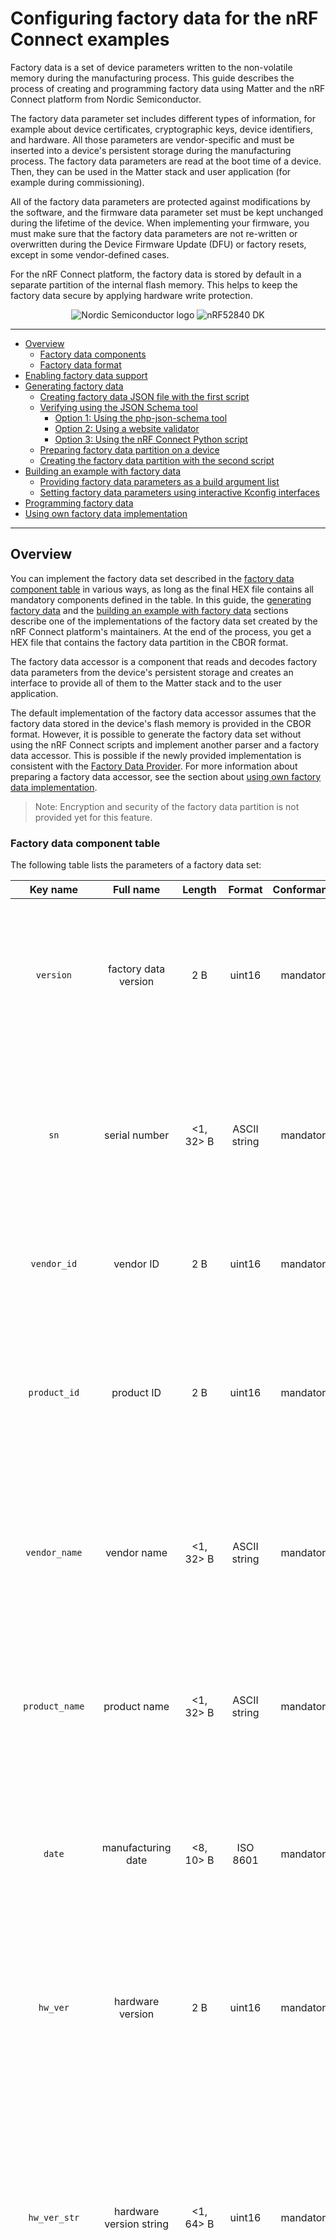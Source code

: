 # Configuring factory data for the nRF Connect examples

Factory data is a set of device parameters written to the non-volatile memory
during the manufacturing process. This guide describes the process of creating
and programming factory data using Matter and the nRF Connect platform from
Nordic Semiconductor.

The factory data parameter set includes different types of information, for
example about device certificates, cryptographic keys, device identifiers, and
hardware. All those parameters are vendor-specific and must be inserted into a
device's persistent storage during the manufacturing process. The factory data
parameters are read at the boot time of a device. Then, they can be used in the
Matter stack and user application (for example during commissioning).

All of the factory data parameters are protected against modifications by the
software, and the firmware data parameter set must be kept unchanged during the
lifetime of the device. When implementing your firmware, you must make sure that
the factory data parameters are not re-written or overwritten during the Device
Firmware Update (DFU) or factory resets, except in some vendor-defined cases.

For the nRF Connect platform, the factory data is stored by default in a
separate partition of the internal flash memory. This helps to keep the factory
data secure by applying hardware write protection.

<p align="center">
  <img src="../../examples/platform/nrfconnect/doc/images/Logo_RGB_H-small.png" alt="Nordic Semiconductor logo"/>
  <img src="../../examples/platform/nrfconnect/doc/images/nRF52840-DK-small.png" alt="nRF52840 DK">
</p>

<hr>

-   [Overview](#overview)
    -   [Factory data components](#factory-data-components)
    -   [Factory data format](#factory-data-format)
-   [Enabling factory data support](#enabling-factory-data-support)
-   [Generating factory data](#generating-factory-data)
    -   [Creating factory data JSON file with the first script](#creating-factory-data-json-file-with-the-first-script)
    -   [Verifying using the JSON Schema tool](#verifying-using-the-json-schema-tool)
        -   [Option 1: Using the php-json-schema tool](#option-1-using-the-php-json-schema-tool)
        -   [Option 2: Using a website validator](#option-2-using-a-website-validator)
        -   [Option 3: Using the nRF Connect Python script](#option-3-using-the-nrf-connect-python-script)
    -   [Preparing factory data partition on a device](#preparing-factory-data-partition-on-a-device)
    -   [Creating the factory data partition with the second script](#creating-the-factory-data-partition-with-the-second-script)
-   [Building an example with factory data](#building-an-example-with-factory-data)
    -   [Providing factory data parameters as a build argument list](#providing-factory-data-parameters-as-a-build-argument-list)
    -   [Setting factory data parameters using interactive Kconfig interfaces](#setting-factory-data-parameters-using-interactive-kconfig-interfaces)
-   [Programming factory data](#programming-factory-data)
-   [Using own factory data implementation](#using-own-factory-data-implementation)

<hr>

<a name="overview"></a>

## Overview

You can implement the factory data set described in the
[factory data component table](#factory-data-component-table) in various ways,
as long as the final HEX file contains all mandatory components defined in the
table. In this guide, the [generating factory data](#generating-factory-data)
and the
[building an example with factory data](#building-an-example-with-factory-data)
sections describe one of the implementations of the factory data set created by
the nRF Connect platform's maintainers. At the end of the process, you get a HEX
file that contains the factory data partition in the CBOR format.

The factory data accessor is a component that reads and decodes factory data
parameters from the device's persistent storage and creates an interface to
provide all of them to the Matter stack and to the user application.

The default implementation of the factory data accessor assumes that the factory
data stored in the device's flash memory is provided in the CBOR format.
However, it is possible to generate the factory data set without using the nRF
Connect scripts and implement another parser and a factory data accessor. This
is possible if the newly provided implementation is consistent with the
[Factory Data Provider](../../src/platform/nrfconnect/FactoryDataProvider.h).
For more information about preparing a factory data accessor, see the section
about
[using own factory data implementation](#using-own-factory-data-implementation).

> Note: Encryption and security of the factory data partition is not provided
> yet for this feature.

### Factory data component table

The following table lists the parameters of a factory data set:

|     Key name      |              Full name               |   Length   |    Format    | Conformance |                                                                                                                                                                                                            Description                                                                                                                                                                                                             |
| :---------------: | :----------------------------------: | :--------: | :----------: | :---------: | :--------------------------------------------------------------------------------------------------------------------------------------------------------------------------------------------------------------------------------------------------------------------------------------------------------------------------------------------------------------------------------------------------------------------------------: |
|     `version`     |         factory data version         |    2 B     |    uint16    |  mandatory  |                                                                                                                                A version of the current factory data set. It cannot be changed by a user and it must be coherent with current version of the Factory Data Provider on device side.                                                                                                                                 |
|       `sn`        |            serial number             | <1, 32> B  | ASCII string |  mandatory  |                                                                                                                                                A serial number parameter defines an unique number of manufactured device. The maximum length of the serial number is 32 characters.                                                                                                                                                |
|    `vendor_id`    |              vendor ID               |    2 B     |    uint16    |  mandatory  |                                                                                                                                                                            A CSA-assigned ID for the organization responsible for producing the device.                                                                                                                                                                            |
|   `product_id`    |              product ID              |    2 B     |    uint16    |  mandatory  |                                                                                                                                       A unique ID assigned by the device vendor to identify the product. It defaults to a CSA-assigned ID that designates a non-production or test product.                                                                                                                                        |
|   `vendor_name`   |             vendor name              | <1, 32> B  | ASCII string |  mandatory  |                                                                                                                                       A human-readable vendor name that provides a simple string containing identification of device's vendor for the application and Matter stack purposes.                                                                                                                                       |
|  `product_name`   |             product name             | <1, 32> B  | ASCII string |  mandatory  |                                                                                                                                      A human-readable product name that provides a simple string containing identification of the product for the application and the Matter stack purposes.                                                                                                                                       |
|      `date`       |          manufacturing date          | <8, 10> B  |   ISO 8601   |  mandatory  |                                                                                                                                               A manufacturing date specifies the date that the device was manufactured. The date format used is ISO 8601, for example `YYYY-MM-DD`.                                                                                                                                                |
|     `hw_ver`      |           hardware version           |    2 B     |    uint16    |  mandatory  |                                                                                                                                  A hardware version number that specifies the version number of the hardware of the device. The value meaning and the versioning scheme is defined by the vendor.                                                                                                                                  |
|   `hw_ver_str`    |       hardware version string        | <1, 64> B  |    uint16    |  mandatory  |                                                                                    A hardware version string parameter that specifies the version of the hardware of the device as a more user-friendly value than that presented by the hardware version integer value. The value meaning and the versioning scheme is defined by the vendor.                                                                                     |
|     `rd_uid`      |     rotating device ID unique ID     | <16, 32> B | byte string  |  mandatory  |                                                                      The unique ID for rotating device ID, which consists of a randomly-generated 128-bit (or longer) octet string. This parameter should be protected against reading or writing over-the-air after initial introduction into the device, and stay fixed during the lifetime of the device.                                                                       |
|    `dac_cert`     | (DAC) Device Attestation Certificate | <1, 602> B | byte string  |  mandatory  |                                                                    The Device Attestation Certificate (DAC) and the corresponding private key are unique to each Matter device. The DAC is used for the Device Attestation process and to perform commissioning into a fabric. The DAC is a DER-encoded X.509v3-compliant certificate, as defined in RFC 5280.                                                                     |
|     `dac_key`     |           DAC private key            |    68 B    | byte string  |  mandatory  |                                                                                                                The private key associated with the Device Attestation Certificate (DAC). This key should be encrypted and maximum security should be guaranteed while generating and providing it to factory data.                                                                                                                 |
|    `pai_cert`     |   Product Attestation Intermediate   | <1, 602> B | byte string  |  mandatory  |                                                                     An intermediate certificate is an X.509 certificate, which has been signed by the root certificate. The last intermediate certificate in a chain is used to sign the leaf (the Matter device) certificate. The PAI is a DER-encoded X.509v3-compliant certificate as defined in RFC 5280.                                                                      |  |
|    `spake2_it`    |      SPAKE2+ iteration counter       |    4 B     |    uint32    |  mandatory  |                                                                                                                                  A SPAKE2+ iteration counter is the amount of PBKDF2 (a key derivation function) interactions in a cryptographic process used during SPAKE2+ Verifier generation.                                                                                                                                  |
|   `spake2_salt`   |             SPAKE2+ salt             | <32, 64> B | byte string  |  mandatory  |                                                                                                 The SPAKE2+ salt is a random piece of data, at least 32 byte long. It is used as an additional input to a one-way function that performs the cryptographic operations. A new salt should be randomly generated for each password.                                                                                                  |
| `spake2_verifier` |           SPAKE2+ verifier           |    97 B    | byte string  |  mandatory  |                                                                                                                                                                        The SPAKE2+ verifier generated using SPAKE2+ salt, iteration counter, and passcode.                                                                                                                                                                         |
|  `discriminator`  |            Discriminator             |    2 B     |    uint16    |  mandatory  |                                                                                                                                                   A 12-bit value matching the field of the same name in the setup code. The discriminator is used during the discovery process.                                                                                                                                                    |
|    `passcode`     |            SPAKE passcode            |    4 B     |    uint32    |  optional   | A pairing passcode is a 27-bit unsigned integer which serves as a proof of possession during the commissioning. Its value must be restricted to the values from `0x0000001` to `0x5F5E0FE` (`00000001` to `99999998` in decimal), excluding the following invalid passcode values: `00000000`, `11111111`, `22222222`, `33333333`, `44444444`, `55555555`, `66666666`, `77777777`, `88888888`, `99999999`, `12345678`, `87654321`. |
|      `user`       |              User data               |  variable  | JSON string  | max 1024 B  |                                                                          The user data is provided in the JSON format. This parameter is optional and depends on user's or manufacturer's purpose (or both). It is provided as a string from persistent storage and should be parsed in the user application. This data is not used by the Matter stack.                                                                           |

### Factory data format

The factory data set must be saved into a HEX file that can be written to the
flash memory of the Matter device.

In the nRF Connect example, the factory data set is represented in the CBOR
format and is stored in a HEX file. The file is then programmed to a device. The
JSON format is used as an intermediate, human-readable representation of the
data. The format is regulated by the
[JSON Schema](https://github.com/project-chip/connectedhomeip/blob/master/scripts/tools/nrfconnect/nrfconnect_factory_data.schema)
file.

All parameters of the factory data set are either mandatory or optional:

-   Mandatory parameters must always be provided, as they are required for
    example to perform commissioning to the Matter network.
-   Optional parameters can be used for development and testing purposes. For
    example, the `user` data parameter consists of all data that is needed by a
    specific manufacturer and that is not included in the mandatory parameters.

In the factory data set, the following formats are used:

-   uint16 and uint32 -- These are the numeric formats representing,
    respectively, two-bytes length unsigned integer and four-bytes length
    unsigned integer. This value is stored in a HEX file in the big-endian
    order.
-   Byte string - This parameter represents the sequence of integers between `0`
    and `255`(inclusive), without any encoding. Because the JSON format does not
    allow to use of byte strings, the `hex:` prefix is added to a parameter, and
    its representation is converted to a HEX string. For example, an ASCII
    string _`abba`_ is represented as _`hex:61626261`_ in the JSON file and then
    stored in the HEX file as `0x61626261`. The HEX string length in the JSON
    file is two times greater than the byte string plus the size of the prefix.
-   ASCII string is a string representation in ASCII encoding without
    null-terminating.
-   ISO 8601 format is a
    [date format](https://www.iso.org/iso-8601-date-and-time-format.html) that
    represents a date provided in the `YYYY-MM-DD` or `YYYYMMDD` format.
-   All certificates stored in factory data are provided in the
    [X.509](https://www.itu.int/rec/T-REC-X.509-201910-I/en) format.

<hr>
<a name="Generating factory data"></a>

## Enabling factory data support

By default, the factory data support is disabled in all nRF Connect examples and
the nRF Connect device uses predefined parameters from the Matter core, which
you should not change. To start using factory data stored in the flash memory
and the **Factory Data Provider** from the nRF Connect platform, build an
example with the following option (replace _<build_target>_ with your board
name, for example, `nrf52840dk_nrf52840`):

```
$ west build -b <build_target> -- -DCONFIG_CHIP_FACTORY_DATA=y
```

## Generating factory data

This section describes generating factory data using the following nRF Connect
Python scripts:

-   The first script creates a JSON file that contains a user-friendly
    representation of the factory data.
-   The second script uses the JSON file to create a factory data partition and
    save it to a HEX file.

After these operations, you will program a HEX file containing factory data
partition into the device's flash memory.

You can use the second script without invoking the first one by providing a JSON
file written in another way. To make sure that the JSON file is correct and the
device is able to read out parameters, verify the file using the
[JSON schema](#verifying-using-a-json-schema).

### Creating factory data JSON file with the first script

A Matter device needs a proper factory data partition stored in the flash memory
to read out all required parameters during startup. To simplify the factory data
generation, you can use the
[generate_nrfconnect_chip_factory_data.py](../../scripts/tools/nrfconnect/generate_nrfconnect_chip_factory_data.py)
Python script to provide all required parameters and generate a human-readable
JSON file.

To use this script, complete the following steps:

1. Navigate to the `connectedhomeip` root directory.

2. Run the script with `-h` option to see all possible options:

```
$ python scripts/tools/nrfconnect/generate_nrfconnect_chip_factory_data.py -h
```

3. Prepare a list of arguments:

    a. Fill up all mandatory arguments:

    ```
    --sn --vendor_id, --product_id, --vendor_name, --product_name, --date, --hw_ver, --hw_ver_str, --spake2_it, --spake2_salt, --discriminator
    ```

    b. Add output file path:

    ```
    -o <output_dir>
    ```

    c. Generate SPAKE2 verifier using one of the following methods:

    - Automatic:

        ```
        --passcode <pass_code> --spake2p_path <path to spake2p executable>
        ```

    - Manual:

        ```
        --spake2_verifier <verifier>
        ```

    d. Add paths to `.der` files that contain PAI and DAC certificates and the
    DAC private key (replace the respective variables with the file names):

    ```
    --dac_cert <path to DAC certificate>.der --dac_key <path to DAC key>.der --pai_cert <path to PAI certificate>.der
    ```

    e. (optional) Add the new unique ID for rotating device ID using one of the
    following options:

    - Provide an existing ID:

        ```
        --rd_uid <rotating device ID unique ID>
        ```

    - Generate a new ID and provide it ():

        ```
        --generate_rd_uid
        --rd_uid <rotating device ID unique ID>
        ```

        You can find a newly generated unique ID in the console output.

    f. (optional) Add the JSON schema to verify the JSON file (replace the
    respective variable with the file path):

    ```
    --schema <path to JSON Schema file>
    ```

    g. (optional) Add a request to include a pairing passcode in the JSON file:

    ```
    --include_passcode
    ```

    h. (optional) Add the request to overwrite existing the JSON file:

    ```
    --overwrite
    ```

4. Run the script using the prepared list of arguments:

```
$ python generate_nrfconnect_chip_factory_data.py <arguments>
```

For example, a final invocation of the Python script can look similar to the
following one:

```
$ python scripts/tools/nrfconnect/generate_nrfconnect_chip_factory_data.py \
--sn "11223344556677889900" \
--vendor_id 65521 \
--product_id 32774 \
--vendor_name "Nordic Semiconductor ASA" \
--product_name "not-specified" \
--date "2022-02-02" \
--hw_ver 1 \
--hw_ver_str "prerelase" \
--dac_cert "credentials/development/attestation/Matter-Development-DAC-8006-Cert.der" \
--dac_key "credentials/development/attestation/Matter-Development-DAC-8006-Key.der" \
--pai_cert "credentials/development/attestation/Matter-Development-PAI-noPID-Cert.der" \
--spake2_it 1000 \
--spake2_salt "U1BBS0UyUCBLZXkgU2FsdA==" \
--discriminator 0xF00 \
--generate_rd_uid \
--passcode 20202021 \
--spake2p_path "src/tools/spake2p/out/spake2p" \
--out "build.json" \
--schema "scripts/tools/nrfconnect/nrfconnect_factory_data.schema"
```

As the result of the above example, a unique ID for the rotating device ID is
created, SPAKE2+ verifier is generated using the `spake2p` executable, and the
JSON file is verified using the prepared JSON Schema.

If the script finishes successfully, go to the location you provided with the
`-o` argument. Use the JSON file you find there when
[generating the factory data partition](#generating_factory_data_partition).

> Note: Generating the SPAKE2+ verifier is optional and requires providing a
> path to the `spake2p` executable. To get it, complete the following steps:
>
> 1.  Navigate to the `connectedhomeip` root directory.
> 2.  In a terminal, run the command:
>     `cd src/tools/spake2p && gn gen out && ninja -C out spake2p` to build the
>     executable.
> 3.  Add the `connectedhomeip/src/tools/spake2p/out/spake2p` path as an
>     argument of `--spake2p_path` for the Python script.

> Note: By default, overwriting the existing JSON file is disabled. This means
> that you cannot create a new JSON file with the same name in the exact
> location as an existing file. To allow overwriting, add the `--overwrite`
> option to the argument list of the Python script.

### Verifying using the JSON Schema tool

The JSON file that contains factory data can be verified using the
[JSON Schema file](https://github.com/project-chip/connectedhomeip/blob/master/scripts/tools/nrfconnect/nrfconnect_factory_data.schema).
You can use one of three options to validate the structure and contents of the
JSON data.

#### Option 1: Using the php-json-schema tool

To check the JSON file using a JSON Schema verification tool manually on a Linux
machine, complete the following steps:

1. Install the `php-json-schema` package:

```
$ sudo apt install php-json-schema
```

2. Run the following command, with _<path_to_JSON_file>_ and
   _<path_to_schema_file>_ replaced with the paths to the JSON file and the
   Schema file, respectively:

```
$ validate-json <path_to_JSON_file> <path_to_schema_file>
```

The tool returns empty output in case of success.

#### Option 2: Using a website validator

You can also use external websites instead of the `php-json-schema` tool to
verify a factory data JSON file. For example, go to the
[JSON Schema Validator website](https://www.jsonschemavalidator.net/),
copy-paste the content of the
[JSON Schema file](https://github.com/project-chip/connectedhomeip/blob/master/scripts/tools/nrfconnect/nrfconnect_factory_data.schema)
to the first window and a JSON file to the second one. A message under the
window indicates the validation status.

#### Option 3: Using the nRF Connect Python script

You can have the JSON file checked automatically by the Python script during the
file generation. For this to happen, provide the path to the JSON schema file as
an additional argument, which should replace the _<path_to_schema>_ variable in
the following command:

```
$ python generate_nrfconnect_chip_factory_data.py --schema <path_to_schema>
```

> Note: To learn more about the JSON schema, visit
> [this unofficial JSON Schema tool usage website](https://json-schema.org/understanding-json-schema/).

### Preparing factory data partition on a device

The factory data partition is an area in the device's persistent storage where a
factory data set is stored. This area is configured using the
[Partition Manager](https://developer.nordicsemi.com/nRF_Connect_SDK/doc/latest/nrf/scripts/partition_manager/partition_manager.html),
within which all partitions are declared in the `pm_static.yml` file.

To prepare an example that supports factory data, add a partition called
`factory_data` to the `pm_static.yml` file. The partition size should be a
multiple of one flash page (for nRF52 and nRF53 SoCs, a single page size equals
4 kB).

See the following code snippet for an example of a factory data partition in the
`pm_static.yml` file. The snippet is based on the `pm_static.yml` file from the
[Lock application example](../../examples/lock-app/nrfconnect/configuration/nrf52840dk_nrf52840/pm_static_dfu.yml)
and uses the nRF52840 DK:

```
...
mcuboot_primary_app:
    orig_span: &id002
        - app
    span: *id002
    address: 0x7200
    size: 0xf3e00

factory_data:
    address: 0xfb00
    size: 0x1000
    region: flash_primary

settings_storage:
    address: 0xfc000
    size: 0x4000
    region: flash_primary
...
```

In this example, a `factory_data` partition has been placed between the
application partition (`mcuboot_primary_app`) and the settings storage. Its size
has been set to one flash page (4 kB).

Use Partition Manager's report tool to ensure you created a factory data
partition correctly. To do that, navigate to the example directory and run the
following command:

```
$ west build -t partition_manager_report
```

The output will look similar to the following one:

```

  external_flash (0x800000 - 8192kB):
+---------------------------------------------+
| 0x0: mcuboot_secondary (0xf4000 - 976kB)    |
| 0xf4000: external_flash (0x70c000 - 7216kB) |
+---------------------------------------------+

  flash_primary (0x100000 - 1024kB):
+-------------------------------------------------+
| 0x0: mcuboot (0x7000 - 28kB)                    |
+---0x7000: mcuboot_primary (0xf4000 - 976kB)-----+
| 0x7000: mcuboot_pad (0x200 - 512B)              |
+---0x7200: mcuboot_primary_app (0xf3e00 - 975kB)-+
| 0x7200: app (0xf3e00 - 975kB)                   |
+-------------------------------------------------+
| 0xfb000: factory_data (0x1000 - 4kB)            |
| 0xfc000: settings_storage (0x4000 - 16kB)       |
+-------------------------------------------------+

  sram_primary (0x40000 - 256kB):
+--------------------------------------------+
| 0x20000000: sram_primary (0x40000 - 256kB) |
+--------------------------------------------+

```

### Creating a factory data partition with the second script

To store the factory data set in the device's persistent storage, convert the
data from the JSON file to its binary representation in the CBOR format. To do
this, use the
[nrfconnect_generate_partition.py](../../scripts/tools/nrfconnect/nrfconnect_generate_partition.py)
to generate the factory data partition:

1. Navigate to the _connectedhomeip_ root directory
2. Run the following command pattern:

```
$ python scripts/tools/nrfconnect/nrfconnect_generate_partition.py -i <path_to_JSON_file> -o <path_to_output> --offset <partition_address_in_memory> --size <partition_size>
```

In this command:

-   _<path_to_JSON_file>_ is a path to the JSON file containing appropriate
    factory data.
-   _<path_to_output>_ is a path to an output file without any prefix. For
    example, providing `/build/output` as an argument will result in creating
    `/build/output.hex` and `/build/output.bin`.
-   _<partition_address_in_memory>_ is an address in the device's persistent
    storage area where a partition data set is to be stored.
-   _<partition_size>_ is a size of partition in the device's persistent storage
    area. New data is checked according to this value of the JSON data to see if
    it fits the size.

To see the optional arguments for the script, use the following command:

```
$ python scripts/tools/nrfconnect/nrfconnect_generate_partition.py -h
```

**Example of the command for the nRF52840 DK:**

```
$ python scripts/tools/nrfconnect/nrfconnect_generate_partition.py -i build/zephyr/factory_data.json -o build/zephyr/factory_data --offset 0xfb000 --size 0x1000
```

As a result, `factory_data.hex` and `factory_data.bin` files are created in the
`/build/zephyr/` directory. The first file contains the memory offset. For this
reason, it can be programmed directly to the device using a programmer (for
example, `nrfjprog`).

<hr>
<a name="Building an example with factory data"></a>

## Building an example with factory data

You can manually generate the factory data set using the instructions described
in the [Generating factory data](#generating-factory-data) section. Another way
is to use the nRF Connect platform build system that creates factory data
content automatically using Kconfig options and includes the content in the
final firmware binary.

To enable generating the factory data set automatically, go to the example's
directory and build the example with the following option (replace
`nrf52840dk_nrf52840` with your board name):

```
$ west build -b nrf52840dk_nrf52840 -- -DCONFIG_CHIP_FACTORY_DATA=y -DCONFIG_CHIP_FACTORY_DATA_BUILD=y
```

Alternatively, you can also add `CONFIG_CHIP_FACTORY_DATA_BUILD=y` Kconfig
setting to the example's `prj.conf` file.

Each factory data parameter has a default value. These are described in the
[Kconfig file](../../config/nrfconnect/chip-module/Kconfig). Setting a new value
for the factory data parameter can be done either by providing it as a build
argument list or by using interactive Kconfig interfaces.

### Providing factory data parameters as a build argument list

This way for providing factory data can be used with third-party build script,
as it uses only one command. All parameters can be edited manually by providing
them as an additional option for the west command. For example (replace
`nrf52840dk_nrf52840` with own board name):

```
$ west build -b nrf52840dk_nrf52840 -- -DCONFIG_CHIP_FACTORY_DATA=y --DCONFIG_CHIP_FACTORY_DATA_BUILD=y --DCONFIG_CHIP_DEVICE_DISCRIMINATOR=0xF11
```

Alternatively, you can add the relevant Kconfig option lines to the example's
`prj.conf` file.

### Setting factory data parameters using interactive Kconfig interfaces

You can edit all configuration options using the interactive Kconfig interface.

See the
[Configuring nRF Connect examples](../guides/nrfconnect_examples_configuration.md)
page for information about how to configure Kconfig options.

In the configuration window, expand the items
`Modules -> connectedhomeip (/home/arbl/matter/connectedhomeip/config/nrfconnect/chip-module) -> Connected Home over IP protocol stack`.
You will see all factory data configuration options, as in the following
snippet:

```
(65521) Device vendor ID
(32774) Device product ID
[*] Enable Factory Data build
[*]     Enable merging generated factory data with the build tar
[*]     Use default certificates located in Matter repository
[ ]     Enable SPAKE2 verifier generation
[*]     Enable generation of a new Rotating device id unique id
(11223344556677889900) Serial number of device
(Nordic Semiconductor ASA) Human-readable vendor name
(not-specified) Human-readable product name
(2022-01-01) Manufacturing date in ISO 8601
(0) Integer representation of hardware version
(prerelease) user-friendly string representation of hardware ver
(0xF00) Device pairing discriminator
(20202021) SPAKE2+ passcode
(1000) SPAKE2+ iteration count
(U1BBS0UyUCBLZXkgU2FsdA==) SPAKE2+ salt in string format
(uWFwqugDNGiEck/po7KHwwMwwqZgN10XuyBajPGuyzUEV/iree4lOrao5GuwnlQ
(91a9c12a7c80700a31ddcfa7fce63e44) A rotating device id unique i
```

> Note: To get more information about how to use the interactive Kconfig
> interfaces, read the
> [Kconfig docummentation](https://developer.nordicsemi.com/nRF_Connect_SDK/doc/latest/zephyr/build/kconfig/menuconfig.html).

<hr>
<a name="Programming factory data"></a>

## Programming factory data

The HEX file containing factory data can be programmed into the device's flash
memory using nrfjprog and the J-Link programmer. To do this, use the following
command:

```
$ nrfjprog --program factory_data.hex
```

In this command, you can add the `--family` argument and provide the name of the
DK: `NRF52` for the nRF52840 DK or `NRF53` for the nRF5340 DK. For example:

```
$ nrfjprog --family NRF52 --program factory_data.hex
```

> Note: For more information about how to use the nrfjprog utility, visit
> [Nordic Semiconductor's Infocenter](https://infocenter.nordicsemi.com/index.jsp?topic=%2Fug_nrf_cltools%2FUG%2Fcltools%2Fnrf_nrfjprogexe.html).

Another way to program the factory data to a device is to use the nRF Connect
platform build system described in
[Building an example with factory data](#building-an-example-with-factory-data),
and build an example with the additional option
`-DCONFIG_CHIP_FACTORY_DATA_MERGE_WITH_FIRMWARE=y`:

```
$ west build -b nrf52840dk_nrf52840 -- \
-DCONFIG_CHIP_FACTORY_DATA=y \
-DCONFIG_CHIP_FACTORY_DATA_BUILD=y \
-DCONFIG_CHIP_FACTORY_DATA_MERGE_WITH_FIRMWARE=y
```

After that, use the following command from the example's directory to write
firmware and newly generated factory data at the same time:

```
$ west flash
```

<hr>
<a name="Using own factory data"></a>

## Using own factory data implementation

The [factory data generation process](#generating-factory-data) described above
is only an example valid for the nRF Connect platform. You can well create a HEX
file containing all [factory data components](#factory-data-components) in any
format and then implement a parser to read out all parameters and pass them to a
provider. Each manufacturer can implement a factory data set on its own by
implementing a parser and a factory data accessor inside the Matter stack. Use
the [nRF Connect Provider](../../src/platform/nrfconnect/FactoryDataProvider.h)
and [FactoryDataParser](../../src/platform/nrfconnect/FactoryDataParser.h) as
examples.

You can read the factory data set from the device's flash memory in different
ways, depending on the purpose and the format. In the nRF Connect example, the
factory data is stored in the CBOR format. The device uses the
[Factory Data Parser](../../src/platform/nrfconnect/FactoryDataParser.h) to read
out raw data, decode it, and store it in the `FactoryData` structure. The
[Factor Data Provider](../../src/platform/nrfconnect/FactoryDataProvider.c)
implementation uses this parser to get all needed factory data parameters and
provide them to the Matter core.

In the nRF Connect example, the `FactoryDataProvider` is a template class that
inherits from `DeviceAttestationCredentialsProvider`,
`CommissionableDataProvider`, and `DeviceInstanceInfoProvider` classes. Your
custom implementation must also inherit from these classes and implement their
functions to get all factory data parameters from the device's flash memory.
These classes are virtual and need to be overridden by the derived class. To
override the inherited classes, complete the following steps:

1. Override the following methods:

```
    // ===== Members functions that implement the DeviceAttestationCredentialsProvider
    CHIP_ERROR GetCertificationDeclaration(MutableByteSpan & outBuffer) override;
    CHIP_ERROR GetFirmwareInformation(MutableByteSpan & out_firmware_info_buffer) override;
    CHIP_ERROR GetDeviceAttestationCert(MutableByteSpan & outBuffer) override;
    CHIP_ERROR GetProductAttestationIntermediateCert(MutableByteSpan & outBuffer) override;
    CHIP_ERROR SignWithDeviceAttestationKey(const ByteSpan & digestToSign, MutableByteSpan & outSignBuffer) override;

    // ===== Members functions that implement the CommissionableDataProvider
    CHIP_ERROR GetSetupDiscriminator(uint16_t & setupDiscriminator) override;
    CHIP_ERROR SetSetupDiscriminator(uint16_t setupDiscriminator) override;
    CHIP_ERROR GetSpake2pIterationCount(uint32_t & iterationCount) override;
    CHIP_ERROR GetSpake2pSalt(MutableByteSpan & saltBuf) override;
    CHIP_ERROR GetSpake2pVerifier(MutableByteSpan & verifierBuf, size_t & verifierLen) override;
    CHIP_ERROR GetSetupPasscode(uint32_t & setupPasscode) override;
    CHIP_ERROR SetSetupPasscode(uint32_t setupPasscode) override;

    // ===== Members functions that implement the DeviceInstanceInfoProvider
    CHIP_ERROR GetVendorName(char * buf, size_t bufSize) override;
    CHIP_ERROR GetVendorId(uint16_t & vendorId) override;
    CHIP_ERROR GetProductName(char * buf, size_t bufSize) override;
    CHIP_ERROR GetProductId(uint16_t & productId) override;
    CHIP_ERROR GetSerialNumber(char * buf, size_t bufSize) override;
    CHIP_ERROR GetManufacturingDate(uint16_t & year, uint8_t & month, uint8_t & day) override;
    CHIP_ERROR GetHardwareVersion(uint16_t & hardwareVersion) override;
    CHIP_ERROR GetHardwareVersionString(char * buf, size_t bufSize) override;
    CHIP_ERROR GetRotatingDeviceIdUniqueId(MutableByteSpan & uniqueIdSpan) override;
```

2. Move the newly created parser and provider files to your project directory.
3. Add the files to the `CMakeList.txt` file.
4. Disable building both the default and the nRF Connect implementations of
   factory data providers to start using your own implementation of factory data
   parser and provider. This can be done in one of the following ways:

-   Add `CONFIG_FACTORY_DATA_CUSTOM_BACKEND=y` Kconfig setting to `prj.conf`
    file.
-   Build an example with following option (replace _<build_target>_ with your
    board name, for example `nrf52840dk_nrf52840`):

```
    $ west build -b <build_target> -- -DCONFIG_FACTORY_DATA_CUSTOM_BACKEND=y
```
